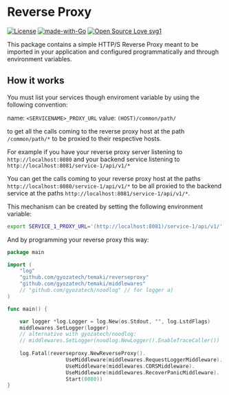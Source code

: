 # Reverse Proxy

[![License](https://img.shields.io/badge/License-Apache%202.0-blue.svg)](https://opensource.org/licenses/Apache-2.0) 
[![made-with-Go](https://img.shields.io/badge/Made%20with-Go-1f425f.svg)](http://golang.org)
[![Open Source Love svg1](https://badges.frapsoft.com/os/v1/open-source.svg?v=103)](https://github.com/ellerbrock/open-source-badges/)

This package contains a simple HTTP/S Reverse Proxy meant to be imported in your application and configured programmatically and through environment variables.

## How it works

You must list your services though enviroment variable by using the following convention:

name: `<SERVICENAME>_PROXY_URL`
value: `(HOST)/common/path/`
  
to get all the calls coming to the reverse proxy host at the path `/common/path/*` to be proxied to their respective hosts.
  
For example if you have your reverse proxy server listening to `http://localhost:8080` and your backend service listening to `http://localhost:8081/service-1/api/v1/*`

You can get the calls coming to your reverse proxy host at the paths `http://localhost:8080/service-1/api/v1/*` to be all proxied to the backend service at the paths `http://localhost:8081/service-1/api/v1/*`.

This mechanism can be created by setting the following environment variable:

```bash
export SERVICE_1_PROXY_URL='(http://localhost:8081)/service-1/api/v1/'
```
And by programming your reverse proxy this way:

```go
package main

import (
	"log"
	"github.com/gyozatech/temaki/reverseproxy"
	"github.com/gyozatech/temaki/middlewares"
	// "github.com/gyozatech/noodlog" // for logger a)
)

func main() {

	var logger *log.Logger = log.New(os.Stdout, "", log.LstdFlags)
	middlewares.SetLogger(logger)
	// alternative with gyozatech/noodlog:
	// middlewares.SetLogger(noodlog.NewLogger().EnableTraceCaller())
	
	log.Fatal(reverseproxy.NewReverseProxy().
    	           UseMiddleware(middlewares.RequestLoggerMiddleware).
			       UseMiddleware(middlewares.CORSMiddleware).
			       UseMiddleware(middlewares.RecoverPanicMiddleware).
			       Start(8080))
}
```
